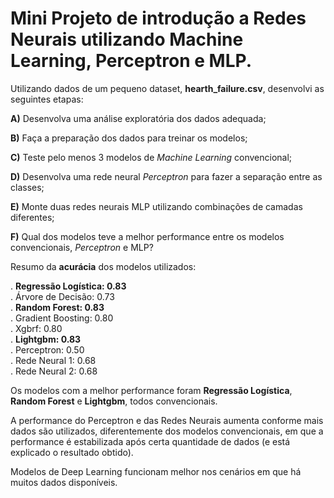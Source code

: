 # Mini Projeto de introdução a Redes Neurais utilizando Machine Learning, Perceptron e MLP.

Utilizando dados de um pequeno dataset, **hearth_failure.csv**, desenvolvi as seguintes etapas:

__A)__ Desenvolva uma análise exploratória dos dados adequada;

__B)__ Faça a preparação dos dados para treinar os modelos;

__C)__ Teste pelo menos 3 modelos de _Machine Learning_ convencional;

__D)__ Desenvolva uma rede neural _Perceptron_ para fazer a separação entre as classes;

__E)__ Monte duas redes neurais MLP utilizando combinações de camadas diferentes;

__F)__ Qual dos modelos teve a melhor performance entre os modelos convencionais, _Perceptron_ e MLP?

Resumo da **acurácia** dos modelos utilizados:   

. **Regressão Logística: 0.83**   
. Árvore de Decisão: 0.73   
. **Random Forest: 0.83**   
. Gradient Boosting: 0.80   
. Xgbrf: 0.80   
. **Lightgbm: 0.83**   
. Perceptron: 0.50   
. Rede Neural 1: 0.68   
. Rede Neural 2: 0.68   

Os modelos com a melhor performance foram **Regressão Logística**, **Random Forest** e **Lightgbm**, todos convencionais.

A performance do Perceptron e das Redes Neurais aumenta conforme mais dados são utilizados, diferentemente dos modelos convencionais, em que a performance é estabilizada após certa quantidade de dados (e está explicado o resultado obtido).   

Modelos de Deep Learning funcionam melhor nos cenários em que há muitos dados disponíveis.
